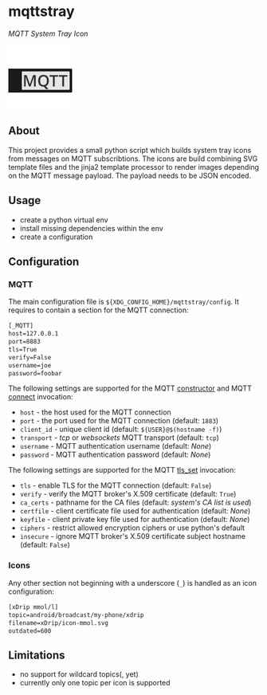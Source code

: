 # mqttstray

*MQTT System Tray Icon*

![description](res/mqttstray.svg)


## About

This project provides a small python script which builds system tray icons from messages on MQTT subscribtions. The icons are build combining SVG template files and the jinja2 template processor to render images depending on the MQTT message payload. The payload needs to be JSON encoded.


## Usage

- create a python virtual env
- install missing dependencies within the env
- create a configuration


## Configuration


### MQTT

The main configuration file is `${XDG_CONFIG_HOME}/mqttstray/config`. It requires to contain a section for the MQTT connection:

```
[_MQTT]
host=127.0.0.1
port=8883
tls=True
verify=False
username=joe
password=foobar
```

The following settings are supported for the MQTT [constructor](https://pypi.org/project/paho-mqtt/#constructor-reinitialise) and MQTT [connect](https://pypi.org/project/paho-mqtt/#connect-reconnect-disconnect) invocation:
- `host` - the host used for the MQTT connection
- `port` - the port used for the MQTT connection (default: `1883`)
- `client_id` - unique client id (default: `${USER}@$(hostname -f)`)
- `transport` - *tcp* or *websockets* MQTT transport (default: `tcp`)
- `username` - MQTT authentication username (default: *None*)
- `password` - MQTT authentication password (default: *None*)

The following settings are supported for the MQTT [tls_set](https://pypi.org/project/paho-mqtt/#tls-set) invocation:
- `tls` - enable TLS for the MQTT connection (default: `False`)
- `verify` - verify the MQTT broker's X.509 certificate (default: `True`)
- `ca_certs` - pathname for the CA files (default: *system's CA list is used*)
- `certfile` - client certificate file used for authentication (default: *None*)
- `keyfile` - client private key file used for authentication (default: *None*)
- `ciphers` - restrict allowed encryption ciphers or use python's default
- `insecure` - ignore MQTT broker's X.509 certificate subject hostname (default: `False`)


### Icons

Any other section not beginning with a underscore (`_`) is handled as an icon configuration:

```
[xDrip mmol/l]
topic=android/broadcast/my-phone/xdrip
filename=xDrip/icon-mmol.svg
outdated=600
```


## Limitations

- no support for wildcard topics(, yet)
- currently only one topic per icon is supported
